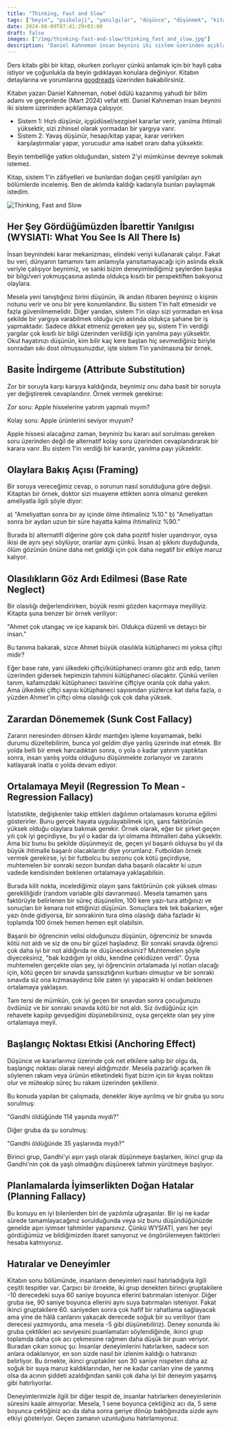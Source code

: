 ```yaml
---
title: "Thinking, Fast and Slow"
tags: ["beyin", "psikoloji", "yanılgılar", "düşünce", "düşünmek", "kitap", "daniel kahneman"]
date: 2024-06-09T07:41:29+03:00
draft: false
images: ["/img/thinking-fast-and-slow/thinking_fast_and_slow.jpg"]
description: "Daniel Kahneman insan beynini iki sistem üzerinden açıklamaya çalışıyor ve hızlı çalışan birinci sistemin zaaflarını anlatıyor. Kendinizle ilgili şaşıracağınız çok ilginç tespitler bulacaksınız."
---
```


Ders kitabı gibi bir kitap, okurken zorluyor çünkü anlamak için bir hayli çaba istiyor ve çoğunlukla da beyin gıdıklayan konulara değiniyor.
Kitabın detaylarına ve yorumlarına [goodreads](https://www.goodreads.com/book/show/11468377-thinking-fast-and-slow) üzerinden bakabilirsiniz.

Kitabın yazarı Daniel Kahneman, nobel ödülü kazanmış yahudi bir bilim adamı ve geçenlerde (Mart 2024) vefat etti.
Daniel Kahneman insan beynini iki sistem üzerinden açıklamaya çalışıyor.

* Sistem 1: Hızlı düşünür, içgüdüsel/sezgisel kararlar verir, yanılma ihtimali yüksektir, sizi zihinsel olarak yormadan bir yargıya varır.
* Sistem 2: Yavaş düşünür, hesap/kitap yapar, karar verirken karşılaştırmalar yapar, yorucudur ama isabet oranı daha yüksektir.

Beyin tembelliğe yatkın olduğundan, sistem 2'yi mümkünse devreye sokmak istemez.

Kitap, sistem 1'in zâfiyetleri ve bunlardan doğan çeşitli yanılgıları ayrı bölümlerde incelemiş.
Ben de aklımda kaldığı kadarıyla bunları paylaşmak istedim.

![Thinking, Fast and Slow][1]

## Her Şey Gördüğümüzden İbarettir Yanılgısı (WYSIATI: What You See Is All There Is)

İnsan beynindeki karar mekanizması, elindeki veriyi kullanarak çalışır.
Fakat bu veri, dünyanın tamamını tam anlamıyla yansıtamayacağı için aslında eksik veriyle çalışıyor beynimiz, ve sanki bizim deneyimlediğimiz şeylerden başka bir bilgi/veri yokmuşçasına aslında oldukça kısıtlı bir perspektiften bakıyoruz olaylara.

Mesela yeni tanıştığınız birini düşünün, ilk andan itibaren beyniniz o kişinin notunu verir ve onu bir yere konumlandırır.
Bu sistem 1'in halt etmesidir ve fazla güvenilmemelidir.
Diğer yandan, sistem 1'in olayı sizi yormadan en kısa şekilde bir yargıya varabilmek olduğu için aslında oldukça şahane bir iş yapmaktadır.
Sadece dikkat etmeniz gereken şey şu, sistem 1'in verdiği yargılar çok kısıtlı bir bilgi üzerinden verildiği için yanılma payı yüksektir.
Okul hayatınızı düşünün, kim bilir kaç kere baştan hiç sevmediğiniz biriyle sonradan sıkı dost olmuşsunuzdur, işte sistem 1'in yanılmasına bir örnek.

## Basite İndirgeme (Attribute Substitution)

Zor bir soruyla karşı karşıya kaldığında, beynimiz onu daha basit bir soruyla yer değiştirerek cevaplandırır. Örnek vermek gerekirse:

Zor soru: Apple hisselerine yatırım yapmalı mıyım?

Kolay soru: Apple ürünlerini seviyor muyum?

Apple hissesi alacağınız zaman, beyniniz bu kararı asıl sorulması gereken soru üzerinden değil de alternatif kolay soru üzerinden cevaplandırarak bir karara varır. Bu sistem 1'in verdiği bir karardır, yanılma payı yüksektir.

## Olaylara Bakış Açısı (Framing)

Bir soruya vereceğimiz cevap, o sorunun nasıl sorulduğuna göre değişir. Kitaptan bir örnek, doktor sizi muayene ettikten sonra olmanız gereken ameliyatla ilgili şöyle diyor: 

a) "Ameliyattan sonra bir ay içinde ölme ihtimaliniz %10."
b) "Ameliyattan sonra bir aydan uzun bir süre hayatta kalma ihtimaliniz %90."

Burada b) alternatifi diğerine göre çok daha pozitif hisler uyandırıyor, oysa ikisi de aynı şeyi söylüyor, oranlar aynı çünkü.
İnsan a) şıkkını duyduğunda, ölüm gözünün önüne daha net geldiği için çok daha negatif bir etkiye maruz kalıyor.

## Olasılıkların Göz Ardı Edilmesi (Base Rate Neglect)

Bir olasılığı değerlendirirken, büyük resmi gözden kaçırmaya meyilliyiz.
Kitapta şuna benzer bir örnek veriliyor:

"Ahmet çok utangaç ve içe kapanık biri. Oldukça düzenli ve detaycı bir insan."

Bu tanıma bakarak, sizce Ahmet büyük olasılıkla kütüphaneci mi yoksa çiftçi midir?

Eğer base rate, yani ülkedeki çiftçi/kütüphaneci oranını göz ardı edip, tanım üzerinden gidersek hepimizin tahmini kütüphaneci olacaktır.
Çünkü verilen tanım, kafamızdaki kütüphaneci tasvirine çiftçiye oranla çok daha yakın.
Ama ülkedeki çiftçi sayısı kütüphaneci sayısından yüzlerce kat daha fazla, o yüzden Ahmet'in çiftçi olma olasılığı çok çok daha yüksek.

## Zarardan Dönememek (Sunk Cost Fallacy)

Zararın neresinden dönsen kârdır mantığını işleme koyamamak, belki durumu düzeltebilirim, bunca yol geldim diye yanlış üzerinde inat etmek.
Bir yolda belli bir emek harcadıktan sonra, o yola o kadar yatırım yaptıktan sonra, insan yanlış yolda olduğunu düşünmekte zorlanıyor ve zararını katlayarak inatla o yolda devam ediyor.

## Ortalamaya Meyil (Regression To Mean - Regression Fallacy)

İstatistikte, değişkenler takip ettikleri dağılımın ortalamasını koruma eğilimi gösterirler.
Bunu gerçek hayata uygulayabilmek için, şans faktörünün yüksek olduğu olaylara bakmak gerekir.
Örnek olarak, eğer bir şirket geçen yılı çok iyi geçirdiyse, bu yıl o kadar da iyi olmama ihtimalleri daha yüksektir.
Ama biz bunu bu şekilde düşünmeyiz de, geçen yıl başarılı olduysa bu yıl da büyük ihtimalle başarılı olacaklardır diye yorumlarız.
Futboldan örnek vermek gerekirse, iyi bir futbolcu bu sezonu çok kötü geçirdiyse, muhtemelen bir sonraki sezon bundan daha başarılı olacaktır ki uzun vadede kendisinden beklenen ortalamaya yaklaşabilsin.

Burada kilit nokta, incelediğimiz olayın şans faktörünün çok yüksek olması gerekliliğidir (random variable gibi davranması).
Mesela tamamen şans faktörüyle belirlenen bir süreç düşünelim, 100 kere yazı-tura attığınızı ve sonuçları bir kenara not ettiğinizi düşünün.
Sonuçlara tek tek bakarken, eğer yazı önde gidiyorsa, bir sonrakinin tura olma olasılığı daha fazladır ki toplamda 100 örnek hemen hemen eşit olabilsin.

Başarılı bir öğrencinin velisi olduğunuzu düşünün, öğrenciniz bir sınavda kötü not aldı ve siz de onu bir güzel haşladınız.
Bir sonraki sınavda öğrenci çok daha iyi bir not aldığında ne düşüneceksiniz?
Muhtemelen şöyle diyeceksiniz, "bak kızdığım iyi oldu, kendine çekidüzen verdi".
Oysa muhtemelen gerçekte olan şey, iyi öğrencinin ortalamada iyi notları olacağı için, kötü geçen bir sınavda şanssızlığının kurbanı olmuştur ve bir sonraki sınavda siz ona kızmasaydınız bile zaten iyi yapacaktı ki ondan beklenen ortalamaya yaklaşsın.

Tam tersi de mümkün, çok iyi geçen bir sınavdan sonra çocuğunuzu övdünüz ve bir sonraki sınavda kötü bir not aldı.
Siz övdüğünüz için rehavete kapılıp gevşediğini düşünebilirsiniz, oysa gerçekte olan şey yine ortalamaya meyil.

## Başlangıç Noktası Etkisi (Anchoring Effect)

Düşünce ve kararlarımız üzerinde çok net etkilere sahip bir olgu da, başlangıç noktası olarak nereyi aldığımızdır.
Mesela pazarlığı açarken ilk söylenen rakam veya ürünün etiketindeki fiyat bizim için bir kıyas noktası olur ve müteakip süreç bu rakam üzerinden şekillenir.

Bu konuda yapılan bir çalışmada, denekler ikiye ayrılmış ve bir gruba şu soru sorulmuş:

"Gandhi öldüğünde 114 yaşında mıydı?"

Diğer gruba da şu sorulmuş:

"Gandhi öldüğünde 35 yaşlarında mıydı?"

Birinci grup, Gandhi'yi aşırı yaşlı olarak düşünmeye başlarken, ikinci grup da Gandhi'nin çok da yaşlı olmadığını düşünerek tahmin yürütmeye başlıyor.

## Planlamalarda İyimserlikten Doğan Hatalar (Planning Fallacy)

Bu konuyu en iyi bilenlerden biri de yazılımla uğraşanlar.
Bir işi ne kadar sürede tamamlayacağınız sorulduğunda veya siz bunu düşündüğünüzde genelde aşırı iyimser tahminler yaparsınız.
Çünkü WYSIATI, yani her şeyi gördüğümüz ve bildiğimizden ibaret sanıyoruz ve öngörülemeyen faktörleri hesaba katmıyoruz.

## Hatıralar ve Deneyimler

Kitabın sonu bölümünde, insanların deneyimleri nasıl hatırladığıyla ilgili çeşitli tespitler var.
Çarpıcı bir örnekte, iki grup denekten birinci gruptakilere -10 derecedeki suya 60 saniye boyunca ellerini batırmaları isteniyor.
Diğer gruba ise, 90 saniye boyunca ellerini aynı suya batırmaları isteniyor.
Fakat ikinci gruptakilere 60. saniyeden sonra çok hafif bir rahatlama sağlayacak ama yine de hâlâ canlarını yakacak derecede soğuk bir su veriliyor (tam derecesi yazmıyordu, ama mesela -5 gibi düşünebiliriz).
Deney sonunda iki gruba çektikleri acı seviyesini puanlamaları söylendiğinde, ikinci grup toplamda daha çok acı çekmesine rağmen daha düşük bir puan veriyor.
Buradan çıkan sonuç şu: İnsanlar deneyimlerini hatırlarken, sadece son anlara odaklanıyor, en son sizde nasıl bir izlenim kaldığı o hatıranızı belirliyor.
Bu örnekte, ikinci gruptakiler son 30 saniye nispeten daha az soğuk bir suya maruz kaldıklarından, her ne kadar canları yine de yanmış olsa da acının şiddeti azaldığından sanki çok daha iyi bir deneyim yaşamış gibi hatırlıyorlar.

Deneyimlerimizle ilgili bir diğer tespit de, insanlar hatırlarken deneyimlerinin süresini kaale almıyorlar.
Mesela, 1 sene boyunca çektiğiniz acı da, 5 sene boyunca çektiğiniz acı da daha sonra geriye dönüp baktığınızda sizde aynı etkiyi gösteriyor.
Geçen zamanın uzunluğunu hatırlamıyoruz.

[1]: /img/thinking-fast-and-slow/thinking_fast_and_slow.jpg
